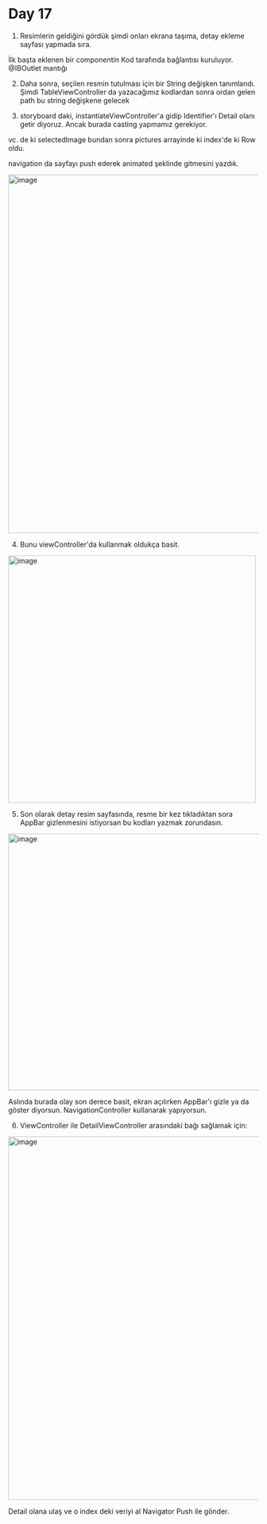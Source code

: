 # Day 17

1. Resimlerin geldiğini gördük şimdi onları ekrana taşıma, detay ekleme sayfası yapmada sıra.

İlk başta eklenen bir componentin Kod tarafında bağlantısı kuruluyor. @IBOutlet mantığı

2. Daha sonra, seçilen resmin tutulması için bir String değişken tanımlandı. Şimdi TableViewController da yazacağımız kodlardan sonra ordan gelen path bu string değişkene gelecek

3. storyboard daki, instantiateViewController'a gidip Identifier'ı Detail olanı getir diyoruz. Ancak burada casting yapmamız gerekiyor. 

vc. de ki selectedImage bundan sonra pictures arrayinde ki index'de ki Row oldu.

navigation da sayfayı push ederek animated şeklinde gitmesini yazdık.

<img width="722" alt="image" src="https://user-images.githubusercontent.com/56068905/188095835-6577636b-26ff-4c11-80ce-84ab5da7e2b6.png">

4. Bunu viewController'da kullanmak oldukça basit.

<img width="498" alt="image" src="https://user-images.githubusercontent.com/56068905/188096204-15e6f685-bcd0-4c77-bc62-3379d43181bb.png">

5. Son olarak detay resim sayfasında, resme bir kez tıkladıktan sora AppBar gizlenmesini istiyorsan bu kodları yazmak zorundasın.

<img width="517" alt="image" src="https://user-images.githubusercontent.com/56068905/188103934-efeda7b0-22eb-4827-a73f-f368af62ca10.png">

Aslında burada olay son derece basit, ekran açılırken AppBar'ı gizle ya da göster diyorsun. NavigationController kullanarak yapıyorsun.

6. ViewController ile DetailViewController arasındaki bağı sağlamak için:

<img width="732" alt="image" src="https://user-images.githubusercontent.com/56068905/188104214-37178822-c05e-4d79-b0f8-95f70b2633b5.png">

Detail olana ulaş ve o index deki veriyi al Navigator Push ile gönder.
